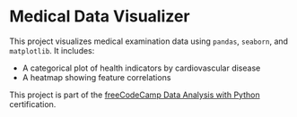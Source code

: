 # Medical Data Visualizer

This project visualizes medical examination data using `pandas`, `seaborn`, and `matplotlib`. It includes:

- A categorical plot of health indicators by cardiovascular disease
- A heatmap showing feature correlations

This project is part of the [freeCodeCamp Data Analysis with Python](https://www.freecodecamp.org/learn) certification.
